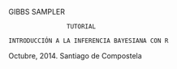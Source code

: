 
GIBBS SAMPLER

                    TUTORIAL
          
    INTRODUCCIÓN A LA INFERENCIA BAYESIANA CON R

Octubre, 2014. Santiago de Compostela
